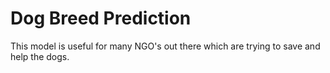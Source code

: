 # Dog Breed Prediction

This model is useful for many NGO's out there which are trying to save and help the dogs.